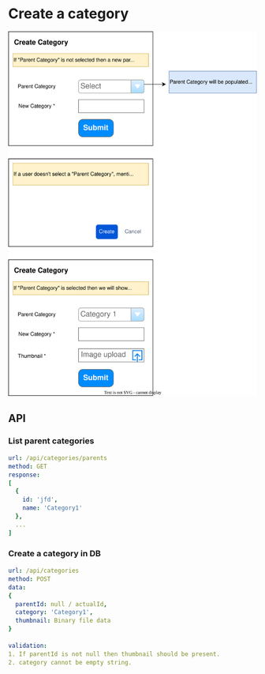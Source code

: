# Create a category

![category](./category.drawio.svg)

## API

### List parent categories

```yaml
url: /api/categories/parents
method: GET
response: 
[
  {
    id: 'jfd',
    name: 'Category1'
  },
  ...
]
```

### Create a category in DB

```yaml
url: /api/categories
method: POST
data:
{
  parentId: null / actualId,
  category: 'Category1',
  thumbnail: Binary file data
}

validation:
1. If parentId is not null then thumbnail should be present.
2. category cannot be empty string.
```
